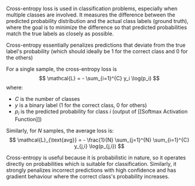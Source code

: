 Cross-entropy loss is used in classification problems, especially when multiple classes are involved. It measures the difference between the predicted probability distribution and the actual class labels (ground truth), where the goal is to minimize the difference so that predicted probabilities match the true labels as closely as possible.

Cross-entropy essentially penalizes predictions that deviate from the true label's probability (which should ideally be 1 for the correct class and 0 for the others)


For a single sample, the cross-entropy loss is 
$$
\mathcal{L} = - \sum_{i=1}^{C} y_i \log(p_i)
$$
where:
- $C$ is the number of classes
- $y$ is a binary label (1 for the correct class, 0 for others)
- $p_i$ is the predicted probability for class $i$ (output of [[Softmax Activation Function]])

Similarly, for $N$ samples, the average loss is:
$$
\mathcal{L}_{\text{avg}} = - \frac{1}{N} \sum_{j=1}^{N} \sum_{i=1}^{C} y_{j,i} \log(p_{j,i})
$$

Cross-entropy is useful because it is probabilistic in nature, so it operates directly on probabilities which is suitable for classification. Similarly, it strongly penalizes incorrect predictions with high confidence and has gradient behaviour where the correct class's probability increases.